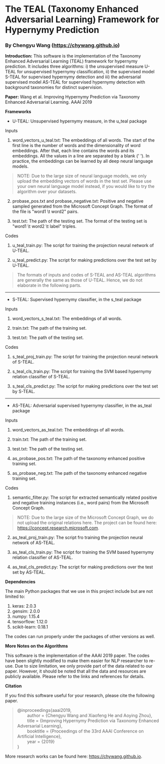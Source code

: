 # The TEAL (Taxonomy Enhanced Adversarial Learning) Framework for Hypernymy Prediction 

### By Chengyu Wang (https://chywang.github.io)

**Introduction:** This software is the implementation of the Taxonomy Enhanced Adversarial Learning (TEAL) framework for hypernymy prediction. It includes three algorithms: i) the unsupervised measure U-TEAL for unsupervised hypernymy classification, ii) the supervised model S-TEAL for supervised hypernymy detection and iii) the adversarial supervised model AS-TEAL for supervised hypernymy detection with background taxonomies for distinct supervision.

**Paper:** Wang et al. Improving Hypernymy Prediction via Taxonomy Enhanced Adversarial Learning. AAAI 2019


**Frameworks**

+ U-TEAL: Unsupervised hypernymy measure, in the u_teal package

Inputs

1. word_vectors_u_teal.txt: The embeddings of all words. The start of the first line is the number of words and the dimensionality of word embeddings. After that, each line contains the words and its embeddings. All the values in a line are separated by a blank (' '). In practice, the embeddings can be learned by all deep neural language models.

> NOTE: Due to the large size of neural language models, we only upload the embedding vectors of words in the test set. Please use your own neural language model instead, if you would like to try the algorithm over your datasets.

2. probase_pos.txt and probase_negative.txt: Positive and negative sampled generated from the Microsoft Concept Graph. The format of the file is "word1 \t word2" pairs.

3. test.txt: The path of the testing set. The format of the testing set is "word1 \t word2 \t label" triples.

Codes

1. u_teal_train.py: The script for training the projection neural network of U-TEAL.

2. u_teal_predict.py: The script for making predictions over the test set by U-TEAL.

> The formats of inputs and codes of S-TEAL and AS-TEAL algorithms are generally the same as those of U-TEAL. Hence, we do not elaborate in the following parts.

---

+ S-TEAL: Supervised hypernymy classifier, in the s_teal package

Inputs

1. word_vectors_s_teal.txt: The embeddings of all words. 

2. train.txt: The path of the training set.

3. test.txt: The path of the testing set. 

Codes

1. s_teal_proj_train.py: The script for training the projection neural network of S-TEAL.

2. s_teal_cls_train.py:  The script for training the SVM based hypernymy relation classifier of S-TEAL.

3. s_teal_cls_predict.py: The script for making predictions over the test set by S-TEAL.

---

+ AS-TEAL: Adversarial supervised hypernymy classifier, in the as_teal package

Inputs

1. word_vectors_as_teal.txt: The embeddings of all words. 

2. train.txt: The path of the training set.

3. test.txt: The path of the testing set. 

4. as_probase_pos.txt: The path of the taxonomy enhanced positive training set.

5. as_probase_neg.txt: The path of the taxonomy enhanced negative training set.

Codes

1. semantic_filter.py: The script for extracted semantically related positive and negative training instances (i.e., word pairs) from the Microsoft Concept Graph.

> NOTE: Due to the large size of the Microsoft Concept Graph, we do not upload the original relations here. The project can be found here: https://concept.research.microsoft.com.

2. as_teal_proj_train.py: The script fro training the projection neural network of AS-TEAL.

2. as_teal_cls_train.py:  The script for training the SVM based hypernymy relation classifier of AS-TEAL.

3. as_teal_cls_predict.py: The script for making predictions over the test set by AS-TEAL.

**Dependencies**

The main Python packages that we use in this project include but are not limited to:

1. keras: 2.0.3
2. gensim: 2.0.0
3. numpy: 1.15.4
4. tensorflow: 1.12.0
5. scikit-learn: 0.18.1

The codes can run properly under the packages of other versions as well.

**More Notes on the Algorithms**

This software is the implementation of the AAAI 2019 paper. The codes have been slightly modified to make them easier for NLP researcher to re-use. Due to size limitation, we only provide part of the data related to our paper. However, it should be noted that all the data and resources are publicly available. Please refer to the links and references for details.


**Citation**

If you find this software useful for your research, please cite the following paper.

> @inproceedings{aaai2019,<br/>
&emsp;&emsp; author = {Chengyu Wang and Xiaofeng He and Aoying Zhou},<br/>
&emsp;&emsp; title = {Improving Hypernymy Prediction via Taxonomy Enhanced Adversarial Learning},<br/>
&emsp;&emsp; booktitle = {Proceedings of the 33rd AAAI Conference on Artificial Intelligence},<br/>
&emsp;&emsp; year = {2019}<br/>
}

More research works can be found here: https://chywang.github.io.



